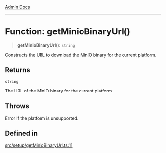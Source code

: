 [Admin Docs](/)

***

# Function: getMinioBinaryUrl()

> **getMinioBinaryUrl**(): `string`

Constructs the URL to download the MinIO binary for the current platform.

## Returns

`string`

The URL of the MinIO binary for the current platform.

## Throws

Error If the platform is unsupported.

## Defined in

[src/setup/getMinioBinaryUrl.ts:11](https://github.com/Suyash878/talawa-api/blob/cfd688207611ba245c99edd8dbaccb2cdbf6a043/src/setup/getMinioBinaryUrl.ts#L11)

